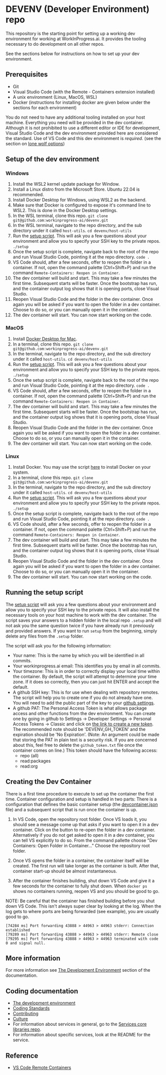 # DEVENV (Developer Environment) repo

This repository is the starting point for setting up a working dev environment for working at WorkInProgress.ai.  It provides the tooling necessary to do development on all other repos.  

See the sections below for instructions on how to set up your dev environment.

## Prerequisites

- Git
- Visual Studio Code (with the Remote - Containers extension installed)
- A unix environment (Linux, MacOS, WSL)
- Docker (instructions for installing docker are given below under the sections for each environment)

You do not need to have any additional tooling installed on your host machine.  Everything you need will be provided in the dev container.  Although it is not prohibited to use a different editor or IDE for development, Visual Studio Code and the dev environment provided here are considered the standard.  Use of VS Code and this dev environment is _required_.  (see the section on [lone wolf options](./docs/Dev-container-environment.md#lone-wolf-options))

## Setup of the dev environment

### Windows

1. Install the WSL2 kernel update package for Window.  
2. Install a Linux distro from the Microsoft Store.  Ubuntu 22.04 is recommended.
3. Install Docker Desktop for Windows, using WSL2 as the backend.
4. Make sure that Docker is configured to expose it's command line to WSL2.  This is done in the Docker Desktop settings.
5. In the WSL terminal, clone this repo.
   `git clone git@github.com:workinprogress-ai/devenv.git`  
6. In the WSL terminal, navigate to the repo directory, and the sub directory under it called `host-utils`.
   `cd devenv/host-utils`
7. Run the [setup script](#running-the-setup-script).  This will ask you a few questions about your environment and allow you to specify your SSH key to the private repos.
   `./setup`
8. Once the setup script is complete, navigate back to the root of the repo and run Visual Studio Code, pointing it at the repo directory.
   `code .`
9. VS Code should, after a few seconds, offer to reopen the folder in a container.  If not, open the command palette (Ctrl+Shift+P) and run the command `Remote-Containers: Reopen in Container`.
10. The dev container will build and start.  This may take a few minutes the first time.  Subsequent starts will be faster.  Once the bootstrap has run, and the container output log shows that it is opening ports, close Visual Studio. 
11. Reopen Visual Studio Code and the folder in the dev container.  Once again you will be asked if you want to open the folder in a dev container.   Choose to do so, or you can manually open it in the container.  
12. The dev container will start.  You can now start working on the code.

### MacOS

1. Install [Docker Desktop for Mac](https://docs.docker.com/desktop/install/mac-install/).
2. In a terminal, clone this repo.
   `git clone git@github.com:workinprogress-ai/devenv.git`  
3. In the terminal, navigate to the repo directory, and the sub directory under it called `host-utils`.
   `cd devenv/host-utils`
4. Run the [setup script](#running-the-setup-script).  This will ask you a few questions about your environment and allow you to specify your SSH key to the private repos.
   `./setup`
5. Once the setup script is complete, navigate back to the root of the repo and run Visual Studio Code, pointing it at the repo directory.
   `code .`
6. VS Code should, after a few seconds, offer to reopen the folder in a container.  If not, open the command palette (Ctrl+Shift+P) and run the command `Remote-Containers: Reopen in Container`.
7. The dev container will build and start.  This may take a few minutes the first time.  Subsequent starts will be faster.  Once the bootstrap has run, and the container output log shows that it is opening ports, close Visual Studio. 
8. Reopen Visual Studio Code and the folder in the dev container.  Once again you will be asked if you want to open the folder in a dev container.   Choose to do so, or you can manually open it in the container.  
9. The dev container will start.  You can now start working on the code.

### Linux

1. Install Docker.  You may use the script [here](https://get.docker.com) to install Docker on your system.
2. In a terminal, clone this repo.
   `git clone git@github.com:workinprogress-ai/devenv.git`  
3. In the terminal, navigate to the repo directory, and the sub directory under it called `host-utils`.
   `cd devenv/host-utils`
4. Run the [setup script](#running-the-setup-script).  This will ask you a few questions about your environment and allow you to specify your SSH key to the private repos.
   `./setup`
5. Once the setup script is complete, navigate back to the root of the repo and run Visual Studio Code, pointing it at the repo directory.
   `code .`
6. VS Code should, after a few seconds, offer to reopen the folder in a container.  If not, open the command palette (Ctrl+Shift+P) and run the command `Remote-Containers: Reopen in Container`.
7. The dev container will build and start.  This may take a few minutes the first time.  Subsequent starts will be faster.  Once the bootstrap has run, and the container output log shows that it is opening ports, close Visual Studio. 
8. Reopen Visual Studio Code and the folder in the dev container.  Once again you will be asked if you want to open the folder in a dev container.   Choose to do so, or you can manually open it in the container.  
9. The dev container will start.  You can now start working on the code.

## Running the setup script

The [setup script](./host-utils/setup) will ask you a few questions about your environment and allow you to specify your SSH key to the private repos.  It will also install the necessary tools on your host machine to work with the dev container.  The script saves your answers to a hidden folder in the local repo `.setup` and will not ask you the same question twice if you have already run it previously and provided answers.  If you want to run `setup` from the beginning, simply delete any files from the `.setup` folder.  

The script will ask you for the following information:

* Your name:  This is the name by which you will be identified in all commits.  
* Your workinprogress.ai email:  This identifies you by email in all commits. 
* Your timezone:  This is in order to correctly display your local time within the container.  By default, the script will attempt to determine your time zone.  If it does so correctly, then you can just hit ENTER and accept the default. 
* A github SSH key:  This is for use when dealing with repository remotes.  The script will help you to create one if you do not already have one.  You will need to add the public part of the key to your [github settings](https://github.com/settings/keys). 
* A github PAT:  The Personal Access Token is what allows package access and other functions from the dev environment. You can create one by going in github to Settings -> Developer Settings -> Personal Access Tokens -> Classic and click on [the link to create a new token](https://github.com/settings/tokens/new).  The recommended note should be 'DEVENV_GH_TOKEN' and the expiration should be 'No Expiration'.  (Note:  An argument could be made that storing the PAT in plain text is a security risk.  If you are concerned about this, feel free to delete the `github_token.txt` file once the container comes on line.)  This token should have the following access:
   - repo (all)
   - read:packages
   - read:org

## Creating the Dev Container

There is a first time procedure to execute to set up the container the first time. Container configuration and setup is handled in two parts:  There is a configuration that defines the basic container setup (the [devcontainer.json](./../.devcontainer/devcontainer.json) file) and a subsequent script that is run once the container is up.

1) In VS Code, open the repository root folder.  Once VS loads it, you should see a message come up that asks if you want to open it in a dev container.  Click on the button to re-open the folder in a dev container.  Alternatively if you do not get asked to open it in a dev container, you can tell VS explicitly to do so. From the command pallette choose "Dev Containers:  Open Folder in Container..."  Choose the repository root folder.

2) Once VS opens the folder in a container, the container itself will be created.  The first run will take longer as the container is built.  After that, container start-up should be almost instantaneous.

3) After the container finishes building, shut down VS Code and give it a few seconds for the container to fully shut down.  When `docker ps` shows no containers running, reopen VS and you should be good to go.

NOTE:  Be careful that the container has finished building before you shut down VS Code.  This isn't always super clear by looking at the log.  When the log gets to where ports are being forwarded (see example), you are usually good to go.

```
[74284 ms] Port forwarding 43888 > 44963 > 44963 stderr: Connection established
[79289 ms] Port forwarding 43888 > 44963 > 44963 stderr: Remote close
[79295 ms] Port forwarding 43888 > 44963 > 44963 terminated with code 0 and signal null.
```

## More information

For more information see [The Development Environment](./docs/Dev-container-environment.md) section of the documentation. 

## Coding documentation

* [The development environment](./docs/Dev-container-environment.md)
* [Coding Standards](docs/Coding-standards.md)
* [Contributing](docs/Contributing.md)
* [Culture](docs/Culture.md)
* For information about services in general, go to the [Services core libraries repo](https://github.com/workinprogress-ai/lib.services.core).
* For information about specific services, look at the README for the service. 

## Reference

* [VS Code Remote Containers](https://code.visualstudio.com/docs/remote/containers)

